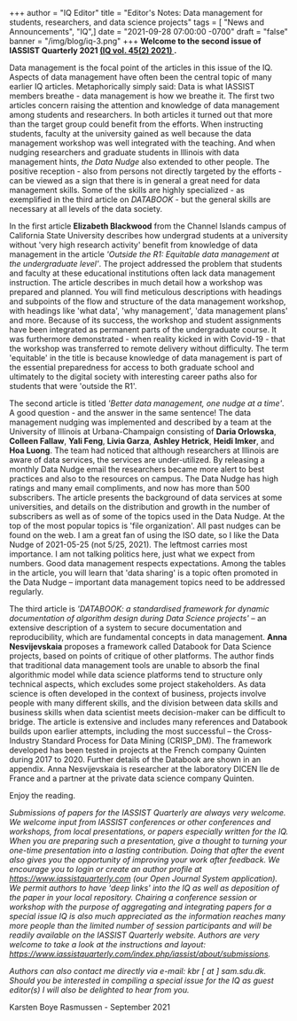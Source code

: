 +++
author = "IQ Editor"
title = "Editor's Notes: Data management for students, researchers, and data science projects"
tags = [ "News and Announcements", "IQ",]
date = "2021-09-28 07:00:00 -0700"
draft = "false"
banner = "/img/blog/iq-3.png"
+++
**Welcome to the second issue of IASSIST Quarterly 2021 [(IQ vol. 45(2) 2021) <i class="fas fa-external-link-alt"></i>](https://www.iassistquarterly.com/index.php/iassist/issue/view/147).**

Data management is the focal point of the articles in this issue of the IQ. Aspects of data management have often been the central topic of many earlier IQ articles. Metaphorically simply said: Data is what IASSIST members breathe - data management is how we breathe it. The first two articles concern raising the attention and knowledge of data management among students and researchers. In both articles it turned out that more than the target group could benefit from the efforts. When instructing students, faculty at the university gained as well because the data management workshop was well integrated with the teaching. And when nudging researchers and graduate students in Illinois with data management hints, *the Data Nudge* also extended to other people. The positive reception - also from persons not directly targeted by the efforts - can be viewed as a sign that there is in general a great need for data management skills. Some of the skills are highly specialized - as exemplified in the third article on *DATABOOK* - but the general skills are necessary at all levels of the data society.

In the first article **Elizabeth Blackwood** from the Channel Islands campus of California State University describes how undergrad students at a university without 'very high research activity' benefit from knowledge of data management in the article *'Outside the R1: Equitable data management at the undergraduate level'*. The project addressed the problem that students and faculty at these educational institutions often lack data management instruction. The article describes in much detail how a workshop was prepared and planned. You will find meticulous descriptions with headings and subpoints of the flow and structure of the data management workshop, with headings like 'what data', 'why management', 'data management plans' and more. Because of its success, the workshop and student assignments have been integrated as permanent parts of the undergraduate course. It was furthermore demonstrated - when reality kicked in with Covid-19 - that the workshop was transferred to remote delivery without difficulty. The term 'equitable' in the title is because knowledge of data management is part of the essential preparedness for access to both graduate school and ultimately to the digital society with interesting career paths also for students that were 'outside the R1'.

The second article is titled *'Better data management, one nudge at a time'*. A good question - and the answer in the same sentence! The data management nudging was implemented and described by a team at the University of Illinois at Urbana-Champaign consisting of **Daria Orlowska**, **Colleen Fallaw**, **Yali Feng**, **Livia Garza**, **Ashley Hetrick**, **Heidi Imker**, and **Hoa Luong**. The team had noticed that although researchers at Illinois are aware of data services, the services are under-utilized. By releasing a monthly Data Nudge email the researchers became more alert to best practices and also to the resources on campus. The Data Nudge has high ratings and many email compliments, and now has more than 500 subscribers. The article presents the background of data services at some universities, and details on the distribution and growth in the number of subscribers as well as of some of the topics used in the Data Nudge. At the top of the most popular topics is 'file organization'. All past nudges can be found on the web. I am a great fan of using the ISO date, so I like the Data Nudge of 2021-05-25 (not 5/25, 2021). The leftmost carries most importance. I am not talking politics here, just what we expect from numbers. Good data management respects expectations. Among the tables in the article, you will learn that 'data sharing' is a topic often promoted in the Data Nudge – important data management topics need to be addressed regularly.

The third article is *'DATABOOK: a standardised framework for dynamic documentation of algorithm design during Data Science projects'* – an extensive description of a system to secure documentation and reproducibility, which are fundamental concepts in data management. **Anna Nesvijevskaia** proposes a framework called Databook for Data Science projects, based on points of critique of other platforms. The author finds that traditional data management tools are unable to absorb the final algorithmic model while data science platforms tend to structure only technical aspects, which excludes some project stakeholders. As data science is often developed in the context of business, projects involve people with many different skills, and the division between data skills and business skills when data scientist meets decision-maker can be difficult to bridge. The article is extensive and includes many references and Databook builds upon earlier attempts, including the most successful – the Cross-Industry Standard Process for Data Mining (CRISP_DM). The framework developed has been tested in projects at the French company Quinten during 2017 to 2020. Further details of the Databook are shown in an appendix. Anna Nesvijevskaia is researcher at the laboratory DICEN Ile de France and a partner at the private data science company Quinten.

Enjoy the reading.

*Submissions of papers for the IASSIST Quarterly are always very welcome. We welcome input from IASSIST conferences or other conferences and workshops, from local presentations, or papers especially written for the IQ. When you are preparing such a presentation, give a thought to turning your one-time presentation into a lasting contribution. Doing that after the event also gives you the opportunity of improving your work after feedback. We encourage you to login or create an author profile at https://www.iassistquarterly.com (our Open Journal System application). We permit authors to have 'deep links' into the IQ as well as deposition of the paper in your local repository. Chairing a conference session or workshop with the purpose of aggregating and integrating papers for a special issue IQ is also much appreciated as the information reaches many more people than the limited number of session participants and will be readily available on the IASSIST Quarterly website. Authors are very welcome to take a look at the instructions and layout: https://www.iassistquarterly.com/index.php/iassist/about/submissions.*

*Authors can also contact me directly via e-mail: kbr [ at ] sam.sdu.dk. Should you be interested in compiling a special issue for the IQ as guest editor(s) I will also be delighted to hear from you.*

Karsten Boye Rasmussen - September 2021